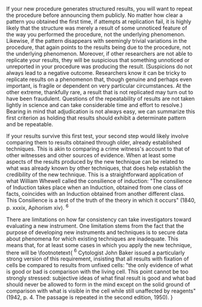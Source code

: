If your new procedure generates structured results, you will want to repeat the procedure before announcing them publicly. No matter how clear a pattern you obtained the first time, if attempts at replication fail, it is highly likely that the structure was merely a result of some unnoticed feature of the way you performed the procedure, not the underlying phenomenon. Likewise, if the pattern disappears with seemingly trivial variations in the procedure, that again points to the results being due to the procedure, not the underlying phenomenon. Moreover, if other researchers are not able to replicate your results, they will be suspicious that something unnoticed or unreported in your procedure was producing the result. (Suspicions do not always lead to a negative outcome. Researchers know it can be tricky to replicate results on a phenomenon that, though genuine and perhaps even important, is fragile or dependent on very particular circumstances. At the other extreme, thankfully rare, a result that is not replicated may turn out to have been fraudulent. Questions of the repeatability of results are not taken lightly in science and can take considerable time and effort to resolve.) Bearing in mind that adjudication is not always easy, we can summarize this first criterion as holding that results should exhibit a determinate pattern and be repeatable.

If your results survive this first test, your second step would likely involve comparing them to results obtained through older, already established techniques. This is akin to comparing a crime witness's account to that of other witnesses and other sources of evidence. When at least some aspects of the results produced by the new technique can be related to what was already known by other techniques, that does help establish the credibility of the new technique. This is a straightforward application of what William Whewell called the consilience of induction: "The consilience of Induction takes place when an Induction, obtained from one class of facts, coincides with an Induction obtained from another different class. This Consilience is a test of the truth of the theory in which it occurs" (1840, p. xxxix, Aphorism xiv). ${ }^{6}$

There are limitations on how far consistency can take investigators toward evaluating a new instrument. One limitation stems from the fact that the purpose of developing new instruments and techniques is to secure data about phenomena for which existing techniques are inadequate. This means that, for at least some cases in which you apply the new technique, there will be
\footnotetext{
${ }^{6}$ Cytologist John Baker issued a particularly strong version of this requirement, insisting that all results with fixation of cells be compared to results from unfixed cells: "the only evidence of what is good or bad is comparison with the living cell. This point cannot be too strongly stressed: subjective ideas of what final result is good and what bad should never be allowed to form in the mind except on the solid ground of comparison with what is visible in the cell while still unaffected by reagents" (1942, p. 4. The passage is repeated in the second edition, 1950).
}